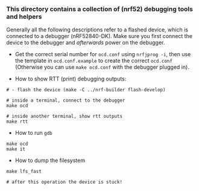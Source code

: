 ### This directory contains a collection of (nrf52) debugging tools and helpers

Generally all the following descriptions refer to a flashed device, 
which is connected to a debugger (nRF52840-DK). Make sure you first
connect the device to the debugger and *afterwards* power on the debugger.

* Get the correct serial number for `ocd.conf` using `nrfjprog -i`, then use the template in `ocd.conf.example` to create the correct `ocd.conf` (Otherwise you can use `make ocd.conf` with the debugger plugged in).

* How to show RTT (print) debugging outputs:

```
# - flash the device (make -C ../nrf-builder flash-develop)

# inside a terminal, connect to the debugger
make ocd

# inside another terminal, show rtt outputs
make rtt
```

* How to run `gdb`
```
make ocd
make it
```

*  How to dump the filesystem
```
make lfs_fast

# after this operation the device is stuck!
```


